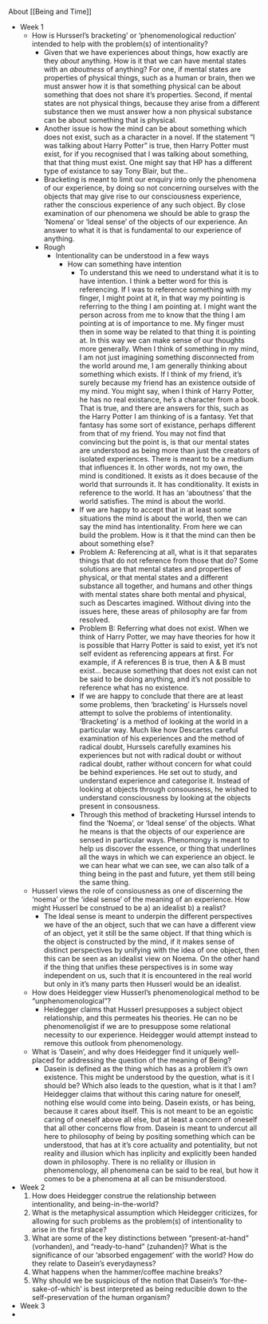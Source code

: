About [[Being and Time]]

- Week 1
	- How is Hursserl’s bracketing’ or ‘phenomenological reduction’ intended to help with the problem(s) of intentionality?
		- Given that we have experiences about things, how exactly are they *about* anything. How is it that we can have mental states with an *aboutness* of anything? For one, if mental states are properties of physical things, such as a human or brain, then we must answer how it is that something physical can be about something that does not share it’s properties. Second, if mental states are not physical things, because they arise from a different substance then we must answer how a non physical substance can be about something that is physical. 
		- Another issue is how the mind can be about something which does not exist, such as a character in a novel. If the statement “I was talking about Harry Potter” is true, then Harry Potter must exist, for if you recognised that I was talking about something, that that thing must exist. One might say that HP has a different type of existance to say Tony Blair, but the..
		- Bracketing is meant to limit our enquiry into only the phenomena of our experience, by doing so not concerning ourselves with the objects that may give rise to our consciousness experience, rather the conscious experience of any such object. By close examination of our phenomena we should be able to grasp the ’Nomena’ or ‘Ideal sense’ of the objects of our experience. An answer to what it is that is fundamental to our experience of anything.
		- Rough
			- Intentionality can be understood in a few ways
				- How can something have intention
					- To understand this we need to understand what it is to have intention. I think a better word for this is referencing. If I was to reference something with my finger, I might point at it, in that way my pointing is referring to the thing I am pointing at. I might want the person across from me to know that the thing I am pointing at is of importance to me. My finger must then in some way be related to that thing it is pointing at. In this way we can make sense of our thoughts more generally. When I think of something in my mind, I am not just imagining something disconnected from the world around me, I am generally thinking about something which exists. If I think of my friend, it’s surely because my friend has an existence outside of my mind. You might say, when I think of Harry Potter, he has no real existance, he’s a character from a book. That is true, and there are answers for this, such as the Harry Potter I am thinking of is a fantasy. Yet that fantasy has some sort of existance, perhaps different from that of my friend. You may not find that convincing but the point is, is that our mental states are understood as being more than just the creators of isolated experiences. There is meant to be a medium that influences it. In other words, not my own, the mind is conditioned. It exists as it does because of the world that surrounds it. It has conditionality. It exists in reference to the world. It has an ‘aboutness’ that the world satisfies. The mind is about the world. 
					- If we are happy to accept that in at least some situations the mind is about the world, then we can say the mind has intentionality. From here we can build the problem. How is it that the mind can then be about something else? 
					- Problem A: Referencing at all, what is it that separates things that do not reference from those that do? Some solutions are that mental states and properties of physical, or that mental states and a different substance all together, and humans and other things with mental states share both mental and physical, such as Descartes imagined. Without diving into the issues here, these areas of philosophy are far from resolved.
					- Problem B: Referring what does not exist. When we think of Harry Potter, we may have theories for how it is possible that Harry Potter is said to exist, yet it’s not self evident as referencing appears at first. For example, if A references B is true, then A & B must exist… because something that does not exist can not be said to be doing anything, and it’s not possible to reference what has no existence. 
					- If we are happy to conclude that there are at least some problems, then ‘bracketing’ is Hurssels novel attempt to solve the problems of intentionality. ‘Bracketing’ is a method of looking at the world in a particular way. Much like how Descartes careful examination of his experiences and the method of radical doubt, Hurssels carefully examines his experiences but not with radical doubt or without radical doubt, rather without concern for what could be behind experiences. He set out to study, and understand experience and categorise it. Instead of looking at objects through consousness, he wished to understand consciousness by looking at the objects present in consousness. 
					- Through this method of bracketing Hurssel intends to find the ‘Noema’, or ‘Ideal sense’ of the objects. What he means is that the objects of our experience are sensed in particular ways. Phenomongy is meant to help us discover the essence, or thing that underlines all the ways in which we can experience an object. Ie we can hear what we can see, we can also talk of a thing being in the past and future, yet them still being the same thing. 
	- Husserl views the role of consiousness as one of discerning the ‘noema’ or the ‘ideal sense’ of the meaning of an experience. How might Husserl be construed to be a) an idealist b) a realist?
		- The Ideal sense is meant to underpin the different perspectives we have of the an object, such that we can have a different view of an object, yet it still be the same object.  If that thing which is the object is constructed by the mind, if it makes sense of distinct perspectives by unifying with the idea of one object, then this can be seen as an idealist view on Noema. On the other hand if the thing that unifies these perspectives is in some way independent on us, such that it is encountered in the real world but only in it’s many parts then Husserl would be an idealist. 
	- How does Heidegger view Husserl’s phenomenological method to be “unphenomenological”?
		- Heidegger claims that Husserl presupposes a subject object relationship, and this permeates his theories. He can no be phenomenoligist if we are to presuppose some relational necessity to our experience. Heidegger would attempt instead to remove this outlook from phenomenology. 
	- What is ‘Dasein’, and why does Heidegger find it uniquely well-placed for addressing the question of the meaning of Being?
		- Dasein is defined as the thing which has as a problem it’s own existence. This might be understood by the question, what is it I should be? Which also leads to the question, what is it that I am? Heidegger claims that without this caring nature for oneself, nothing else would come into being. Dasein exists, or has being, because it cares about itself. This is not meant to be an egoistic caring of oneself above all else, but at least a concern of oneself that all other concerns flow from. Dasein is meant to undercut all here to philosophy of being by positing something which can be understood, that has at it’s core actuality and potentiality, but not reality and illusion which has inplicity and explicitly been handed down in philosophy. There is no reliality or illusion in phenomenology, all phenomena can be said to be real, but how it comes to be a phenomena at all can be misunderstood. 
- Week 2
	1. How does Heidegger construe the relationship between intentionality, and being-in-the-world?
	2. What is the metaphysical assumption which Heidegger criticizes, for allowing for such problems as the problem(s) of intentionality to arise in the first place?
	3. What are some of the key distinctions between “present-at-hand” (vorhanden), and “ready-to-hand” (zuhanden)? What is the significance of our ‘absorbed engagement’ with the world? How do they relate to Dasein’s everydayness?
	4. What happens when the hammer/coffee machine breaks?
	5. Why should we be suspicious of the notion that Dasein’s ‘for-the-sake-of-which’ is best interpreted as being reducible down to the self-preservation of the human organism?
- Week 3
- 
